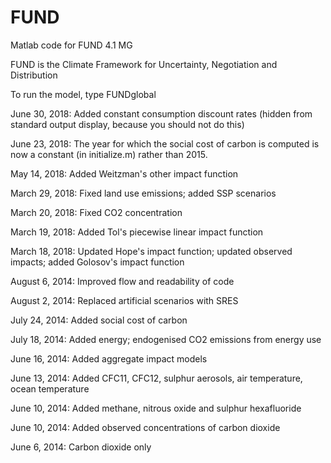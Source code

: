 FUND
====

Matlab code for FUND 4.1 MG

FUND is the Climate Framework for Uncertainty, Negotiation and Distribution

To run the model, type FUNDglobal

June 30, 2018: Added constant consumption discount rates (hidden from standard output display, because you should not do this)

June 23, 2018: The year for which the social cost of carbon is computed is now a constant (in initialize.m) rather than 2015.

May 14, 2018: Added Weitzman's other impact function

March 29, 2018: Fixed land use emissions; added SSP scenarios

March 20, 2018: Fixed CO2 concentration

March 19, 2018: Added Tol's piecewise linear impact function

March 18, 2018: Updated Hope's impact function; updated observed impacts; added Golosov's impact function

August 6, 2014: Improved flow and readability of code

August 2, 2014: Replaced artificial scenarios with SRES

July 24, 2014: Added social cost of carbon

July 18, 2014: Added energy; endogenised CO2 emissions from energy use

June 16, 2014: Added aggregate impact models

June 13, 2014: Added CFC11, CFC12, sulphur aerosols, air temperature, ocean temperature

June 10, 2014: Added methane, nitrous oxide and sulphur hexafluoride

June 10, 2014: Added observed concentrations of carbon dioxide

June 6, 2014: Carbon dioxide only
